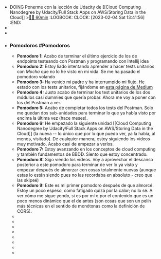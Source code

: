 - DOING Ponerme con la lección de Udacity de [[Cloud Computing Nanodegree by Udacity/Full Stack Apps on AWS/Storing Data in the Cloud]] >[🍅🍅 60min](#agenda-pomo://?t=f-1675514529848-1800%2Cf-1675517085679-1800)
  :LOGBOOK:
  CLOCK: [2023-02-04 Sat 13:41:56]
  :END:
-
-
- ### Pomodoros #Pomodoros
	- **Pomodoro 1**: Acabo de terminar el último ejercicio de los de endpoints testeando con Postman y programando con Intellij idea
	- **Pomodoro 2:** Estoy liado intentando aprender a hacer tests unitarios con *Mocha* que no lo he visto en mi vida. Se me ha pasado el pomodoro volando
	- **Pomodoro 3:** Ha venido mi padre y ha interrumpido mi flujo. He estado con los tests unitarios, fijándome en [esta página de Medium](https://medium.com/critigenopensource/mocha-unit-testing-pattern-test-suite-setup-code-for-file-separated-test-e339a550dbf6)
	- **Pomodoro 4:** Justo acabo de terminar los test unitarios de los dos módulos casi dummies que quería probar. Ahora me voy a poner con los del Postman a ver.
	- **Pomodoro 5:** Acabo de completar todos los tests del Postman. Solo me quedan dos sub-unidades para terminar lo que ya había visto por encima la última vez (hace meses).
	- **Pomodoro 6:** He empezado la siguiente unidad [[Cloud Computing Nanodegree by Udacity/Full Stack Apps on AWS/Storing Data in the Cloud]] (la nueva -- lo único que por lo que puedo ver, ya la había, al menos, visitado). De cualquier manera, estoy siguiendo los vídeos muy motivado. Acabo casi de empezar a verlos.
	- **Pomodoro 7:** Estoy avanzando en los conceptos de cloud computing y también fundamentos de BBDD. Siento que estoy concentrado.
	- **Pomodoro 8:** Sigo viendo los vídeos. Voy a aprovechar el descanso posterior a este pomodoro para terminar de ver lo ya visto y empezar después de almorzar con cosas totalmente nuevas (aunque estas lo están siendo pues no las recordaba en absoluto - creo que las skipeé)
	- **Pomodoro 9:** Este es mi primer pomodoro después de que almorcé. Estoy un poco espeso, como fatigado quizá por la calor; no lo sé. A ver cómo me sigue yendo, si es por mí o por el contenido que es un poco menos dinámico que el de antes (son cosas que son un pelín más técnicas en el sentido de monótonas como la definición de CORS).
	-
	-
	-
	-
	-
	-
	-
	-